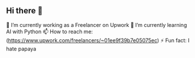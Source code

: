 ## Hi there 👋

🔭 I’m currently working as a Freelancer on Upwork
🌱 I’m currently learning AI with Python
📫 How to reach me: (https://www.upwork.com/freelancers/~01ee9f39b7e05075ec)
⚡ Fun fact: I hate papaya

<!--
**neo-fathur/neo-fathur** is a ✨ _special_ ✨ repository because its `README.md` (this file) appears on your GitHub profile.

